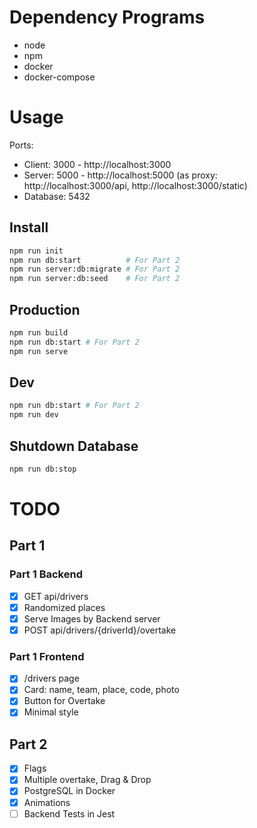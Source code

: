 # Dependency Programs

- node
- npm
- docker
- docker-compose

# Usage

Ports:

- Client: 3000 - http://localhost:3000
- Server: 5000 - http://localhost:5000 (as proxy: http://localhost:3000/api, http://localhost:3000/static)
- Database: 5432

## Install

```sh
npm run init
npm run db:start          # For Part 2
npm run server:db:migrate # For Part 2
npm run server:db:seed    # For Part 2
```

## Production

```sh
npm run build
npm run db:start # For Part 2
npm run serve
```

## Dev

```sh
npm run db:start # For Part 2
npm run dev
```

## Shutdown Database

```sh
npm run db:stop
```

# TODO

## Part 1

### Part 1 Backend

- [x] GET api/drivers
- [x] Randomized places
- [x] Serve Images by Backend server
- [x] POST api/drivers/{driverId}/overtake

### Part 1 Frontend

- [x] /drivers page
- [x] Card: name, team, place, code, photo
- [x] Button for Overtake
- [x] Minimal style

## Part 2

- [x] Flags
- [x] Multiple overtake, Drag & Drop
- [x] PostgreSQL in Docker
- [x] Animations
- [ ] Backend Tests in Jest
